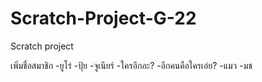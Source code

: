 # Scratch-Project-G-22
Scratch project

เพิ่มชื่อสมาชิก
-ยูโร่
-ปุ้ย
-จูเนียร์
-ใครอีกอะ?
-อีกคนคือใครเอ่ย?
-แมว
-มช
